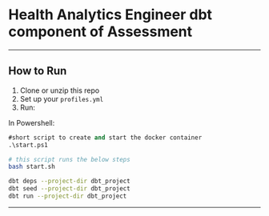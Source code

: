 
# Health Analytics Engineer dbt component of Assessment 


---

## How to Run

1. Clone or unzip this repo
2. Set up your `profiles.yml` 
3. Run:

In Powershell:
```ps
#short script to create and start the docker container
.\start.ps1
```

```bash
# this script runs the below steps
bash start.sh

dbt deps --project-dir dbt_project
dbt seed --project-dir dbt_project
dbt run --project-dir dbt_project
```

---




